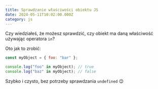 ```yaml
---
title: Sprawdzanie właściwości obiektu JS
date: 2024-05-11T10:02:00.000Z
category: js
---
```


Czy wiedziałeś, że możesz sprawdzić, czy obiekt ma daną właściwość używając operatora `in`?

Oto jak to zrobić:

```javascript
const myObject = { foo: "bar" };

console.log("foo" in myObject); // true
console.log("baz" in myObject); // false
```

Szybko i czysto, bez potrzeby sprawdzania `undefined` 😉
